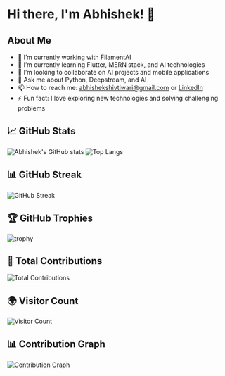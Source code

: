 # Hi there, I'm Abhishek! 👋

## About Me

- 🔭 I’m currently working with FilamentAI
- 🌱 I’m currently learning Flutter, MERN stack, and AI technologies
- 👯 I’m looking to collaborate on AI projects and mobile applications
- 💬 Ask me about Python, Deepstream, and AI
- 📫 How to reach me: [abhishekshivtiwari@gmail.com](mailto:abhishekshivtiwari@gmail.com) or [LinkedIn](https://www.linkedin.com/in/abhishek-tiwari-6172a6223/)
- ⚡ Fun fact: I love exploring new technologies and solving challenging problems


## 📈 GitHub Stats

![Abhishek's GitHub stats](https://github-readme-stats.vercel.app/api?username=Abhi-shekes&show_icons=true&theme=radical)
![Top Langs](https://github-readme-stats.vercel.app/api/top-langs/?username=Abhi-shekes&layout=compact&theme=radical)

## 📊 GitHub Streak

![GitHub Streak](https://github-readme-streak-stats.herokuapp.com/?user=Abhi-shekes&theme=radical)

## 🏆 GitHub Trophies

![trophy](https://github-profile-trophy.vercel.app/?username=Abhi-shekes&theme=radical)


## 🌟 Total Contributions

![Total Contributions](https://github-contributor-stats.vercel.app/api?username=Abhi-shekes)

## 🌍 Visitor Count

![Visitor Count](https://visits.diy-pi.vercel.app/Abhi-shekes)

## 📊 Contribution Graph

![Contribution Graph](https://github-readme-activity-graph.cyclic.app/graph?username=Abhi-shekes&theme=radical)

